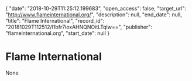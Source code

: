 {
  "date": "2018-10-29T11:25:12.199683", 
  "open_access": false, 
  "target_url": "http://www.flameinternational.org/", 
  "description": null, 
  "end_date": null, 
  "title": "Flame International", 
  "record_id": "20181029T112512/l1bfr7ioxAHNQNOitLTqlw==", 
  "publisher": "flameinternational.org", 
  "start_date": null
}

# Flame International

None